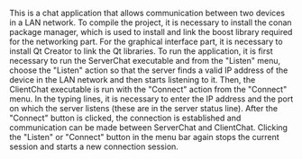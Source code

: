 This is a chat application that allows communication between two devices in a LAN network.
To compile the project, it is necessary to install the conan package manager, which is used to install and 
link the boost library required for the networking part. For the graphical interface part, it is necessary 
to install Qt Creator to link the Qt libraries.
To run the application, it is first necessary to run the ServerChat executable and from the "Listen" menu,
choose the "Listen" action so that the server finds a valid IP address of the device in the LAN network 
and then starts listening to it. Then, the ClientChat executable is run with the "Connect" action from the
"Connect" menu. In the typing lines, it is necessary to enter the IP address and the port on which the 
server listens (these are in the server status line). After the "Connect" button is clicked, the connection
is established and communication can be made between ServerChat and ClientChat.
Clicking the "Listen" or "Connect" button in the menu bar again stops the current session and starts a new 
connection session.
